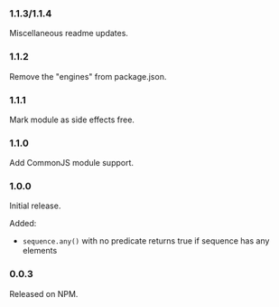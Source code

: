 ### 1.1.3/1.1.4

Miscellaneous readme updates.

### 1.1.2

Remove the "engines" from package.json.

### 1.1.1

Mark module as side effects free.

### 1.1.0

Add CommonJS module support.

### 1.0.0

Initial release.  

Added:
* `sequence.any()` with no predicate returns true if sequence has any elements

### 0.0.3

Released on NPM.
